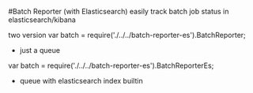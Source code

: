 #Batch Reporter (with Elasticsearch)
easily track batch job status in elasticsearch/kibana

two version
var batch = require('./../../batch-reporter-es').BatchReporter;  
* just a queue

var batch = require('./../../batch-reporter-es').BatchReporterEs;  
* queue with elasticsearch index builtin